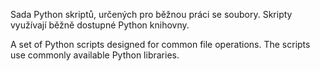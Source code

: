 Sada Python skriptů, určených pro běžnou práci se soubory. Skripty využívají běžně dostupné Python knihovny.

A set of Python scripts designed for common file operations. The scripts use commonly available Python libraries.
